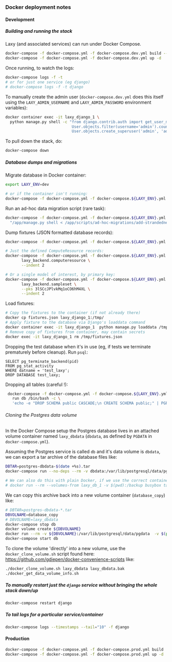 ### Docker deployment notes

#### Development

##### Building and running the stack

Laxy (and associated services) can run under Docker Compose.

```bash
docker-compose -f docker-compose.yml -f docker-compose.dev.yml build --build-arg GIT_COMMIT=$(git log -1 --format=%H)
docker-compose -f docker-compose.yml -f docker-compose.dev.yml up -d
```

Once running, to watch the logs:
```bash
docker-compose logs -f -t
# or for just one service (eg django)
# docker-compose logs -f -t django
```

To manually create the admin user (`docker-compose.dev.yml` does this itself using
the `LAXY_ADMIN_USERNAME` and `LAXY_ADMIN_PASSWORD` environment variables):

```bash
docker container exec -it laxy_django_1 \
  python manage.py shell -c "from django.contrib.auth import get_user_model; User = get_user_model(); \
                             User.objects.filter(username='admin').count() or \
                             User.objects.create_superuser('admin', 'admin@example.com', 'adminpass')"
```

To pull down the stack, do:
```bash
docker-compose down
```

##### Database dumps and migrations

Migrate database in Docker container:
```bash
export LAXY_ENV=dev

# or if the container isn't running:
docker-compose -f docker-compose.yml -f docker-compose.${LAXY_ENV}.yml run django python manage.py migrate
```

Run an ad-hoc data migration script (rare task):
```bash
docker-compose -f docker-compose.yml -f docker-compose.${LAXY_ENV}.yml exec django /bin/bash -c \
  "/app/manage.py shell < /app/scripts/ad-hoc-migrations/add-strandedness-metadata.py"
```

Dump fixtures (JSON formatted database records):
```bash
docker-compose -f docker-compose.yml -f docker-compose.${LAXY_ENV}.yml run django python manage.py dumpdata --indent 2

# Just the defined ComputeResource records:
docker-compose -f docker-compose.yml -f docker-compose.${LAXY_ENV}.yml run django python manage.py dumpdata \
       laxy_backend.computeresource \
       --indent 2

# Or a single model of interest, by primary key:
docker-compose -f docker-compose.yml -f docker-compose.${LAXY_ENV}.yml run django python manage.py dumpdata \
       laxy_backend.sampleset \
       --pks 3lSCcJPlvkMq1oCO6hM4XL \
       --indent 2
```

Load fixtures:
```bash
# Copy the fixtures to the container (if not already there)
docker cp fixtures.json laxy_django_1:/tmp/
# Apply fixture to the database via Django's loaddata command
docker container exec -it laxy_django_1  python manage.py loaddata /tmp/fixtures.json
# Remove copy of fixtures from container, may contain secrets
docker exec -it laxy_django_1 rm /tmp/fixtures.json
```

Dropping the test database when it's in use (eg, if tests we terminate prematurely before cleanup). 
Run `psql`:
```postgresql
SELECT pg_terminate_backend(pid)
FROM pg_stat_activity
WHERE datname = 'test_laxy';
DROP DATABASE test_laxy;
```

Dropping all tables (careful !):
```bash
 docker-compose -f docker-compose.yml -f docker-compose.${LAXY_ENV}.yml \
   run db /bin/bash -c \
   'echo -e "DROP SCHEMA public CASCADE;\n CREATE SCHEMA public;" | PGPASSWORD=postgres psql -h db -p 5432 -w postgres postgres'
```

###### Cloning the Postgres data volume

In the Docker Compose setup the Postgres database lives in an attached volume container
named `laxy_dbdata` (`dbdata`, as defined by `PGDATA` in `docker-compose.yml`).

Assuming the Postgres service is called `db` and it's data volume is `dbdata`,
we can export a tar archive of the database files like:

```bash
DBTAR=postgres-dbdata-$(date +%s).tar
docker-compose run --no-deps --rm -v dbdata:/var/lib/postgresql/data/pgdata -v $(pwd):/backup db tar cvf /backup/${DBTAR} /var/lib/postgresql/data/pgdata

# We can also do this with plain Docker, if we use the correct container name (eg laxy_db_1_*)
# docker run --rm --volumes-from laxy_db_1 -v $(pwd):/backup busybox tar cvf /backup/${DBTAR} /var/lib/postgresql/data/pgdata
```

We can copy this archive back into a new volume container (`database_copy`) like:

```bash
# DBTAR=postgres-dbdata-*.tar
DBVOLNAME=database_copy
# DBVOLNAME=laxy_dbdata
docker-compose stop db
docker volume create ${DBVOLNAME}
docker run --rm -v ${DBVOLNAME}:/var/lib/postgresql/data/pgdata  -v $(pwd):/backup busybox tar xvf /backup/${DBTAR}
docker-compose start db
```

To clone the volume 'directly' into a new volume, use the 
`docker_clone_volume.sh` script found here: https://github.com/gdiepen/docker-convenience-scripts like:

```bash
./docker_clone_volume.sh laxy_dbdata laxy_dbdata.bak
./docker_get_data_volume_info.sh
```


##### To manually restart just the `django` service without bringing the whole stack down/up
```bash
docker-compose restart django
```

##### To tail logs for a particular service/container
```bash
docker-compose logs --timestamps --tail="10" -f django
```

#### Production

```bash
docker-compose -f docker-compose.yml -f docker-compose.prod.yml build
docker-compose -f docker-compose.yml -f docker-compose.prod.yml up -d
```
